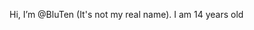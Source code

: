 Hi, I’m @BluTen (It's not my real name). I am 14 years old

<!---
BluTen/BluTen is a ✨ special ✨ repository because its `README.md` (this file) appears on your GitHub profile.
You can click the Preview link to take a look at your changes.
--->
